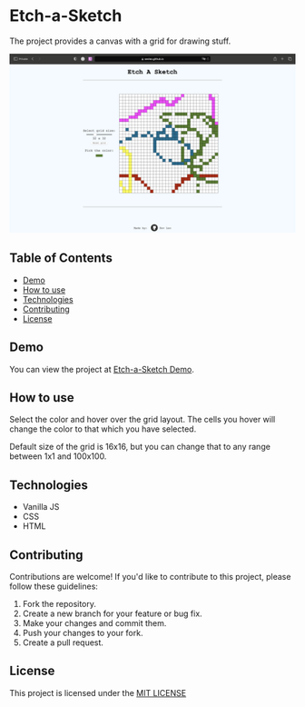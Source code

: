 
# Etch-a-Sketch

The project provides a canvas with a grid for drawing stuff.


![Home page screenshot](demo.png)


## Table of Contents

- [Demo](#demo)
- [How to use](#how-to-use)
- [Technologies](#technologies)
- [Contributing](#contributing)
- [License](#license)


## Demo

You can view the project at [Etch-a-Sketch Demo](https://sevleo.github.io/Etch-a-Sketch/).


## How to use
Select the color and hover over the grid layout. The cells you hover will change the color to that which you have selected.

Default size of the grid is 16x16, but you can change that to any range between 1x1 and 100x100.



## Technologies

- Vanilla JS
- CSS
- HTML


## Contributing

 Contributions are welcome! If you'd like to contribute to this project, please follow these guidelines:

 1. Fork the repository.
 2. Create a new branch for your feature or bug fix.
 3. Make your changes and commit them.
 4. Push your changes to your fork.
 5. Create a pull request.


## License

 This project is licensed under the [MIT LICENSE](./LICENSE)